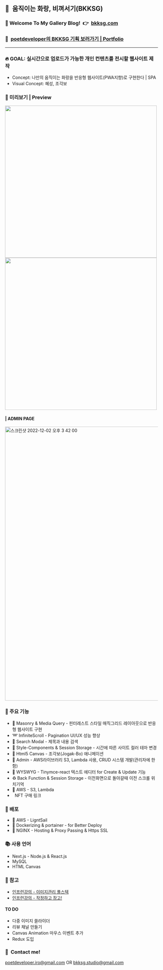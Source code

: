 ## :whale2:&nbsp;&nbsp;움직이는 화랑, 비껴서기(BKKSG)
### :dizzy: Welcome To My Gallery Blog!&nbsp;&nbsp;:point_right:&nbsp;&nbsp;[bkksg.com](https://bkksg.com) 
### :running:&nbsp;&nbsp;[poetdeveloper의 BKKSG 기획 보러가기 | Portfolio](https://drive.google.com/file/d/1SAv6XS2xYfN2-vqDDXh3lafkzMJg5klF/view?usp=sharing)
---
### :fire:&nbsp;GOAL: 실시간으로 업로드가 가능한 개인 컨텐츠를 전시할 웹사이트 제작
* Concept: 나만의 움직이는 화랑을 반응형 웹사이트(PWA지향)로 구현한다 | SPA
* Visual Concept: 혜성, 조각보

### :monocle_face: 미리보기 | Preview
<img style="display: inline-block" src="https://user-images.githubusercontent.com/90435185/205095485-7677ab50-e8b9-471e-915e-9c1aba6569ad.jpg"  height="500"/> <img style="display: inline-block" src="https://user-images.githubusercontent.com/90435185/205096076-cd7040d1-7702-4664-a161-92662a10910e.png"  height="500"/>
#### | ADMIN PAGE
<img height="900" alt="스크린샷 2022-12-02 오후 3 42 00" src="https://user-images.githubusercontent.com/90435185/205423048-96ef72e1-e447-4657-84ce-6fca551fe2d1.gif">


### :wrench:&nbsp;주요 기능
* :white_square_button: Masonry & Media Query - 핀터레스트 스타일 매직그리드 레이아웃으로 반응형 웹사이트 구현
* :loop:&nbsp;InfiniteScroll - Pagination UI/UX 성능 향상
* :mag_right:&nbsp;Search Modal - 제목과 내용 검색
* :nail_care:&nbsp;Style-Components & Session Storage - 시간에 따른 사이트 컬러 테마 변경
* :art:&nbsp;Html5 Canvas - 조각보(Jogak-Bo) 애니메이션
* :cop:&nbsp;Admin - AWS라이브러리 S3, Lambda 사용, CRUD 시스템 개발(관리자에 한함)
* :pencil:&nbsp;WYSWYG - Tinymce-react 텍스트 에디터 for Create & Update 기능
* :recycle:&nbsp;Back Function & Session Storage - 이전화면으로 돌아갈때 이전 스크롤 위치기억  
* :large_orange_diamond:&nbsp;AWS - S3, Lambda
* &nbsp; NFT 구매 링크

### :mega:&nbsp;배포
* :large_orange_diamond:&nbsp;AWS - LigntSail
* :whale:&nbsp;Dockerizing & portainer - for Better Deploy
* :herb:&nbsp;NGINX - Hosting & Proxy Passing & Https SSL

### :books: 사용 언어
* Next.js - Node.js & React.js
* MySQL
* HTML Canvas

### :rainbow: 참고
* [인프런강의 - 이미지관리 풀스텍](https://www.inflearn.com/course/%EC%9D%B4%EB%AF%B8%EC%A7%80-%EA%B4%80%EB%A6%AC-%ED%92%80%EC%8A%A4%ED%83%9D)
* [인프런강의 - 작정하고 장고!](https://www.inflearn.com/course/%EC%9E%A5%EA%B3%A0-%ED%95%80%ED%84%B0%EB%A0%88%EC%8A%A4%ED%8A%B8)

#### TO DO
  * 다중 이미지 쓸라이더
  * 리뷰 채널 만들기
  * Canvas Animation 마우스 이벤트 추가
  * Redux 도입
  
### :calling:&nbsp;&nbsp;Contact me!
poetdeveloper.iro@gmail.com OR bkksg.studio@gmail.com
